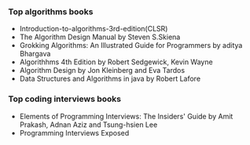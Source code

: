### Top algorithms books

* Introduction-to-algorithms-3rd-edition(CLSR)
* The Algorithm Design Manual by Steven S.Skiena
* Grokking Algorithms: An Illustrated Guide for Programmers by aditya Bhargava
* Algorithhms 4th Edition by Robert Sedgewick, Kevin Wayne
* Algorithm Design by Jon Kleinberg and Eva Tardos
* Data Structures and Algorithms in java by Robert Lafore

### Top coding interviews books
* Elements of Programming Interviews: The Insiders' Guide by Amit Prakash, Adnan Aziz and Tsung-hsien Lee
* Programming Interviews Exposed

